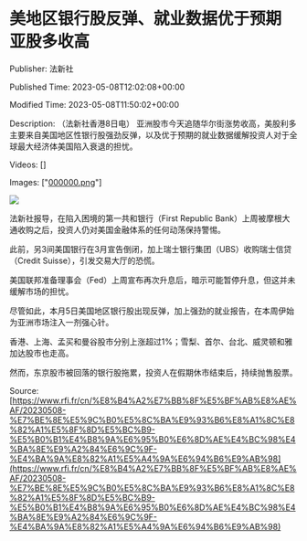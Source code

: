 # 美地区银行股反弹、就业数据优于预期 亚股多收高

Publisher: 法新社

Published Time: 2023-05-08T12:02:08+00:00

Modified Time: 2023-05-08T11:50:02+00:00

Description: （法新社香港8日电） 亚洲股市今天追随华尔街涨势收高，美股利多主要来自美国地区性银行股强劲反弹，以及优于预期的就业数据缓解投资人对于全球最大经济体美国陷入衰退的担忧。

Videos: []

Images: ["[000000.png](000000.png)"]

<!--METADATA-->

![](../Images/2023-05-08T12-02-08-00-00/000000.png)

法新社报导，在陷入困境的第一共和银行（First Republic Bank）上周被摩根大通收购之后，投资人仍对美国金融体系的任何动荡保持警惕。

此前，另3间美国银行在3月宣告倒闭，加上瑞士银行集团（UBS）收购瑞士信贷（Credit Suisse），引发交易大厅的恐慌。

美国联邦准备理事会（Fed）上周宣布再次升息后，暗示可能暂停升息，但这并未缓解市场的担忧。

尽管如此，本月5日美国地区银行股出现反弹，加上强劲的就业报告，在本周伊始为亚洲市场注入一剂强心针。

香港、上海、孟买和曼谷股市分别上涨超过1%；雪梨、首尔、台北、威灵顿和雅加达股市也走高。

然而，东京股市被回落的银行股拖累，投资人在假期休市结束后，持续抛售股票。

Source: [https://www.rfi.fr/cn/%E8%B4%A2%E7%BB%8F%E5%BF%AB%E8%AE%AF/20230508-%E7%BE%8E%E5%9C%B0%E5%8C%BA%E9%93%B6%E8%A1%8C%E8%82%A1%E5%8F%8D%E5%BC%B9-%E5%B0%B1%E4%B8%9A%E6%95%B0%E6%8D%AE%E4%BC%98%E4%BA%8E%E9%A2%84%E6%9C%9F-%E4%BA%9A%E8%82%A1%E5%A4%9A%E6%94%B6%E9%AB%98](https://www.rfi.fr/cn/%E8%B4%A2%E7%BB%8F%E5%BF%AB%E8%AE%AF/20230508-%E7%BE%8E%E5%9C%B0%E5%8C%BA%E9%93%B6%E8%A1%8C%E8%82%A1%E5%8F%8D%E5%BC%B9-%E5%B0%B1%E4%B8%9A%E6%95%B0%E6%8D%AE%E4%BC%98%E4%BA%8E%E9%A2%84%E6%9C%9F-%E4%BA%9A%E8%82%A1%E5%A4%9A%E6%94%B6%E9%AB%98)